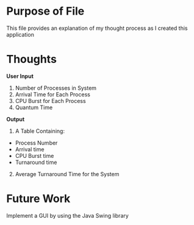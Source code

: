 # Purpose of File
This file provides an explanation of my thought process as I created this application

# Thoughts
__User Input__
1. Number of Processes in System
2. Arrival Time for Each Process
3. CPU Burst for Each Process
4. Quantum Time

__Output__
1. A Table Containing:
* Process Number
* Arrival time
* CPU Burst time
* Turnaround time 

2. Average Turnaround Time for the System

# Future Work
Implement a GUI by using the Java Swing library
